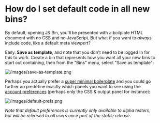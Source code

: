 # How do I set default code in all new bins?

By default, opening JS Bin, you'll be presented with a boilplate HTML document with no CSS and no JavaScript. But what if you want to *always* include code, like a default meta viewport?

Easy. **Save as template**, and note that you don't need to be logged in for this to work. Create a bin that represents how you want all your new bins to start out containing, then from the "Bins" menu, select "Save as template":

![/images/save-as-template.png](/images/save-as-template.png)

Perhaps you actually prefer a [super minimal boilerplate](http://jsbin.com/zunod/1/edit) and you could go further an predefine exactly which panels you want to see using the [account preferences](http://jsbin.com/account/preferences) (perhaps only the CSS & output panel for instance):

![/images/default-prefs.png](/images/default-prefs.png)

*Note that default preferences is currently only available to alpha testers, but will be released to all users once part of the stable release.*